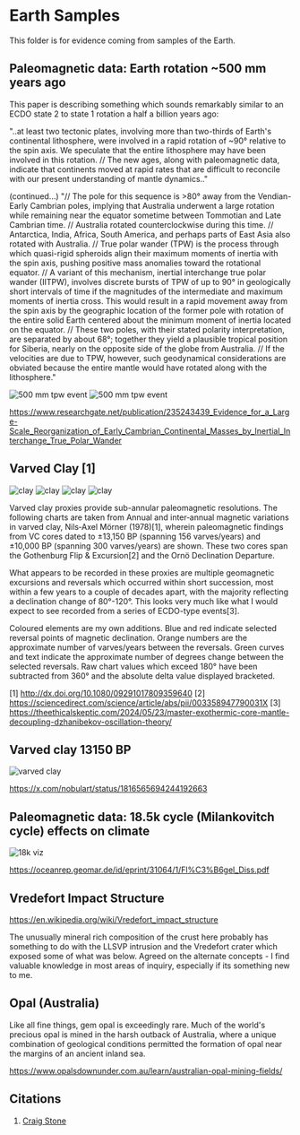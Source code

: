 # Earth Samples

This folder is for evidence coming from samples of the Earth.

## Paleomagnetic data: Earth rotation ~500 mm years ago

This paper is describing something which sounds remarkably similar to an ECDO state 2 to state 1 rotation a half a billion years ago:

"..at least two tectonic plates, involving more than two-thirds of Earth's continental lithosphere, were involved in a rapid rotation of ~90° relative to the spin axis. We speculate that the entire lithosphere may have been involved in this rotation. // The new ages, along with paleomagnetic data, indicate that continents moved at rapid rates that are difficult to reconcile with our present understanding of mantle dynamics.."

(continued...) "// The pole for this sequence is >80° away from the Vendian-Early Cambrian poles, implying that Australia underwent a large rotation while remaining near the equator sometime between Tommotian and Late Cambrian time. // Australia rotated counterclockwise during this time. // Antarctica, India, Africa, South America, and perhaps parts of East Asia also rotated with Australia. // True polar wander (TPW) is the process through which quasi-rigid spheroids align their maximum moments of inertia with the spin axis, pushing positive mass anomalies toward the rotational equator. // A variant of this mechanism, inertial interchange true polar wander (IITPW), involves discrete bursts of TPW of up to 90° in geologically short intervals of time if the magnitudes of the intermediate and maximum moments of inertia cross. This would result in a rapid movement away from the spin axis by the geographic location of the former pole with rotation of the entire solid Earth centered about the minimum moment of inertia located on the equator. // These two poles, with their stated polarity interpretation, are separated by about 68°; together they yield a plausible tropical position for Siberia, nearly on the opposite side of the globe from Australia. // If the velocities are due to TPW, however, such geodynamical considerations are obviated because the entire mantle would have rotated along with the lithosphere."

![500 mm tpw event](img/500mm-tpw-1.jpg "500 mm years ago tpw event")
![500 mm tpw event](img/500mm-tpw-2.jpg "500 mm years ago tpw event")

https://www.researchgate.net/publication/235243439_Evidence_for_a_Large-Scale_Reorganization_of_Early_Cambrian_Continental_Masses_by_Inertial_Interchange_True_Polar_Wander

## Varved Clay [1]

![clay](img/varved-clay1.jpg "clay")
![clay](img/varved-clay2.jpg "clay")
![clay](img/varved-clay3.jpg "clay")
![clay](img/varved-clay4.jpg "clay")

Varved clay proxies provide sub-annular paleomagnetic resolutions. The following charts are taken from Annual and inter‐annual magnetic variations in varved clay, Nils‐Axel Mörner (1978)[1], wherein paleomagnetic findings from VC cores dated to ±13,150 BP (spanning 156 varves/years) and ±10,000 BP (spanning 300 varves/years) are shown. These two cores span the Gothenburg Flip & Excursion[2] and the Ornö Declination Departure.

What appears to be recorded in these proxies are multiple geomagnetic excursions and reversals which occurred within short succession, most within a few years to a couple of decades apart, with the majority reflecting a declination change of 80°-120°. This looks very much like what I would expect to see recorded from a series of ECDO-type events[3].

Coloured elements are my own additions. Blue and red indicate selected reversal points of magnetic declination. Orange numbers are the approximate number of varves/years between the reversals. Green curves and text indicate the approximate number of degrees change between the selected reversals. Raw chart values which exceed 180° have been subtracted from 360° and the absolute delta value displayed bracketed.

[1] http://dx.doi.org/10.1080/09291017809359640
[2] https://sciencedirect.com/science/article/abs/pii/003358947790031X
[3] https://theethicalskeptic.com/2024/05/23/master-exothermic-core-mantle-decoupling-dzhanibekov-oscillation-theory/

## Varved clay 13150 BP

![varved clay](img/varve-gas-giant-cycle.jpg "varved clay")

https://x.com/nobulart/status/1816565694244192663

## Paleomagnetic data: 18.5k cycle (Milankovitch cycle) effects on climate

![18k viz](img/milankovitch-18k-cycle.jpg "18k viz")

https://oceanrep.geomar.de/id/eprint/31064/1/Fl%C3%B6gel_Diss.pdf

## Vredefort Impact Structure

https://en.wikipedia.org/wiki/Vredefort_impact_structure

The unusually mineral rich composition of the crust here probably has something to do with the LLSVP intrusion and the Vredefort crater which exposed some of what was below. Agreed on the alternate concepts - I find valuable knowledge in most areas of inquiry, especially if its something new to me. 

## Opal (Australia)

Like all fine things, gem opal is exceedingly rare. Much of the world's precious opal is mined in the harsh outback of Australia, where a unique combination of geological conditions permitted the formation of opal near the margins of an ancient inland sea.

https://www.opalsdownunder.com.au/learn/australian-opal-mining-fields/

## Citations

1. [Craig Stone](https://nobulart.com)

